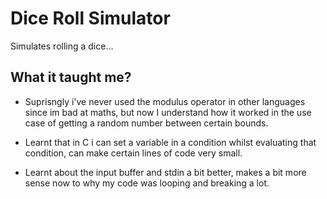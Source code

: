 # Dice Roll Simulator

Simulates rolling a dice...

## What it taught me?
- Suprisngly i've never used the modulus operator in other languages since im bad at maths,
but now I understand how it worked in the use case of getting a random number between certain bounds.

- Learnt that in C i can set a variable in a condition whilst evaluating that condition, can make certain lines of code very small.
- Learnt about the input buffer and stdin a bit better, makes a bit more sense now to why my code was looping and breaking a lot.
